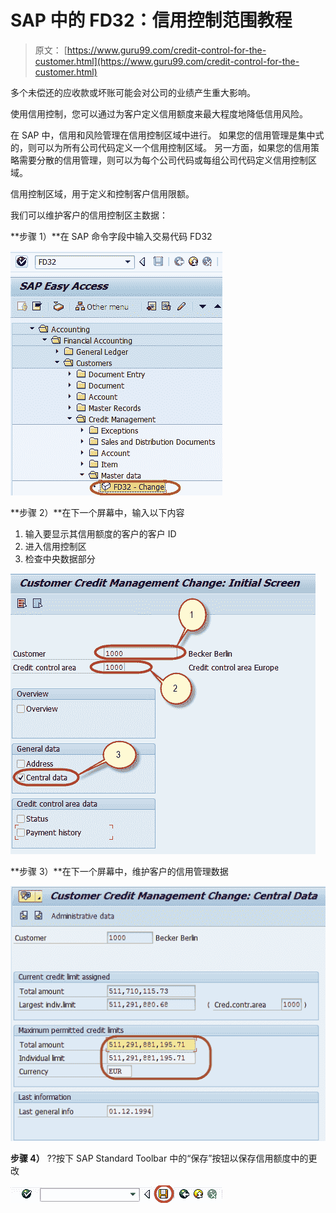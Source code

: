 # SAP 中的 FD32：信用控制范围教程

> 原文： [https://www.guru99.com/credit-control-for-the-customer.html](https://www.guru99.com/credit-control-for-the-customer.html)

多个未偿还的应收款或坏账可能会对公司的业绩产生重大影响。

使用信用控制，您可以通过为客户定义信用额度来最大程度地降低信用风险。

在 SAP 中，信用和风险管理在信用控制区域中进行。 如果您的信用管理是集中式的，则可以为所有公司代码定义一个信用控制区域。 另一方面，如果您的信用策略需要分散的信用管理，则可以为每个公司代码或每组公司代码定义信用控制区域。

信用控制区域，用于定义和控制客户信用限额。

我们可以维护客户的信用控制区主数据：

**步骤 1）**在 SAP 命令字段中输入交易代码 FD32

![FD32 in SAP: Credit Control Area Tutorial](img/7c760f3ffef9777c84f4da51bf65abd3.png)

**步骤 2）**在下一个屏幕中，输入以下内容

1.  输入要显示其信用额度的客户的客户 ID
2.  进入信用控制区
3.  检查中央数据部分

![FD32 in SAP: Credit Control Area Tutorial](img/9176fb7f47b6e0474f3f0cf84290e94f.png)

**步骤 3）**在下一个屏幕中，维护客户的信用管理数据

![FD32 in SAP: Credit Control Area Tutorial](img/ec4f54fa71beaea3cce43fead4c7fabc.png)

**步骤 4）** ??按下 SAP Standard Toolbar 中的“保存”按钮以保存信用额度中的更改

![FD32 in SAP: Credit Control Area Tutorial](img/16715dd49a7b6b03ddeca82ad7d3e7b7.png)